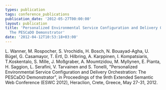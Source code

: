 ```yaml
---
types: publication
tags: conference_publications
publication_date: '2012-05-27T00:00:00'
layout: publication
title: 'Personalized Environmental Service Configuration and Delivery Orchestration:
  The PESCaDO Demonstrator'
date: '2012-04-12T10:53:18+03:00'
---
```

L. Wanner, M. Rospocher, S. Vrochidis, H. Bosch, N. Bouayad-Agha, U. Bügel, G. Casamayor, T. Ertl, D. Hilbring, A. Karppinen, I. Kompatsiaris, T.Koskentalo, S. Mille, J. Moßgraber, A. Moumtzidou, M. Myllynen, E. Pianta, H. Saggion, L. Serafini, V. Tarvainen and S. Tonelli, &quot;Personalized Environmental Service Configuration and Delivery Orchestration: The PESCaDO Demonstrator&quot;, in Proceedings of the 9nth Extended Semantic Web Conference (ESWC 2012), Heraclion, Crete, Greece, May 27-31, 2012.